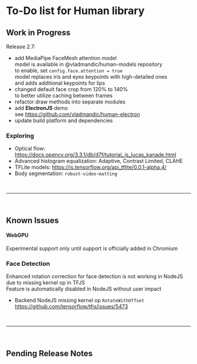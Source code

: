 # To-Do list for Human library

## Work in Progress

Release 2.7:
- add MediaPipe FaceMesh attention model  
  model is available in @vladmandic/human-models repository  
  to enable, set `config.face.attention = true`  
  model replaces iris and eyes keypoints with high-detailed ones  
  and adds additional keypoints for lips  
- changed default face crop from 120% to 140%  
  to better utilize caching between frames  
- refactor draw methods into separate modules  
- add **ElectronJS** demo  
  see <https://github.com/vladmandic/human-electron>  
- update build platform and dependencies  

### Exploring

- Optical flow: <https://docs.opencv.org/3.3.1/db/d7f/tutorial_js_lucas_kanade.html>
- Advanced histogram equalization: Adaptive, Contrast Limited, CLAHE
- TFLite models: <https://js.tensorflow.org/api_tflite/0.0.1-alpha.4/>
- Body segmentation: `robust-video-matting`

<br><hr><br>

## Known Issues

#### WebGPU

Experimental support only until support is officially added in Chromium

### Face Detection

Enhanced rotation correction for face detection is not working in NodeJS due to missing kernel op in TFJS  
Feature is automatically disabled in NodeJS without user impact  

- Backend NodeJS missing kernel op `RotateWithOffset`  
  <https://github.com/tensorflow/tfjs/issues/5473>  

<br><hr><br>

## Pending Release Notes
